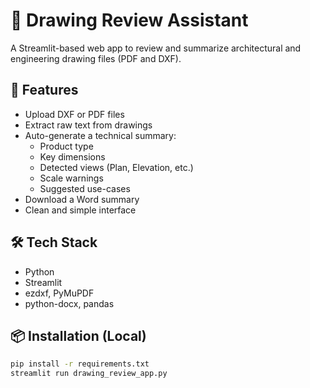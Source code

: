 # 📐 Drawing Review Assistant

A Streamlit-based web app to review and summarize architectural and engineering drawing files (PDF and DXF).

## 🚀 Features
- Upload DXF or PDF files
- Extract raw text from drawings
- Auto-generate a technical summary:
  - Product type
  - Key dimensions
  - Detected views (Plan, Elevation, etc.)
  - Scale warnings
  - Suggested use-cases
- Download a Word summary
- Clean and simple interface

## 🛠️ Tech Stack
- Python
- Streamlit
- ezdxf, PyMuPDF
- python-docx, pandas

## 📦 Installation (Local)
```bash
pip install -r requirements.txt
streamlit run drawing_review_app.py
